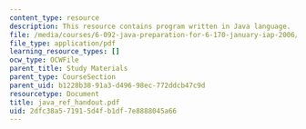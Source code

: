 ```yaml
---
content_type: resource
description: This resource contains program written in Java language.
file: /media/courses/6-092-java-preparation-for-6-170-january-iap-2006/2dfc38a571915d4fb1df7e8888045a66_java_ref_handout.pdf
file_type: application/pdf
learning_resource_types: []
ocw_type: OCWFile
parent_title: Study Materials
parent_type: CourseSection
parent_uid: b1228b38-91a3-d496-98ec-772ddcb47c9d
resourcetype: Document
title: java_ref_handout.pdf
uid: 2dfc38a5-7191-5d4f-b1df-7e8888045a66
---
```

